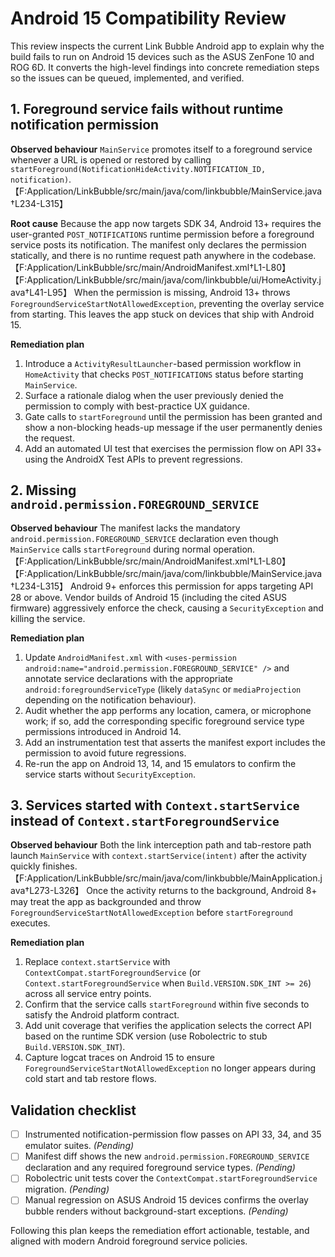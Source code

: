 # Android 15 Compatibility Review

This review inspects the current Link Bubble Android app to explain why the build fails to run on Android 15 devices such as the ASUS ZenFone 10 and ROG 6D. It converts the high-level findings into concrete remediation steps so the issues can be queued, implemented, and verified.

## 1. Foreground service fails without runtime notification permission
**Observed behaviour**  `MainService` promotes itself to a foreground service whenever a URL is opened or restored by calling `startForeground(NotificationHideActivity.NOTIFICATION_ID, notification)`.【F:Application/LinkBubble/src/main/java/com/linkbubble/MainService.java†L234-L315】

**Root cause**  Because the app now targets SDK 34, Android 13+ requires the user-granted `POST_NOTIFICATIONS` runtime permission before a foreground service posts its notification. The manifest only declares the permission statically, and there is no runtime request path anywhere in the codebase.【F:Application/LinkBubble/src/main/AndroidManifest.xml†L1-L80】【F:Application/LinkBubble/src/main/java/com/linkbubble/ui/HomeActivity.java†L41-L95】 When the permission is missing, Android 13+ throws `ForegroundServiceStartNotAllowedException`, preventing the overlay service from starting. This leaves the app stuck on devices that ship with Android 15.

**Remediation plan**
1. Introduce a `ActivityResultLauncher`-based permission workflow in `HomeActivity` that checks `POST_NOTIFICATIONS` status before starting `MainService`.
2. Surface a rationale dialog when the user previously denied the permission to comply with best-practice UX guidance.
3. Gate calls to `startForeground` until the permission has been granted and show a non-blocking heads-up message if the user permanently denies the request.
4. Add an automated UI test that exercises the permission flow on API 33+ using the AndroidX Test APIs to prevent regressions.

## 2. Missing `android.permission.FOREGROUND_SERVICE`
**Observed behaviour**  The manifest lacks the mandatory `android.permission.FOREGROUND_SERVICE` declaration even though `MainService` calls `startForeground` during normal operation.【F:Application/LinkBubble/src/main/AndroidManifest.xml†L1-L80】【F:Application/LinkBubble/src/main/java/com/linkbubble/MainService.java†L234-L315】 Android 9+ enforces this permission for apps targeting API 28 or above. Vendor builds of Android 15 (including the cited ASUS firmware) aggressively enforce the check, causing a `SecurityException` and killing the service.

**Remediation plan**
1. Update `AndroidManifest.xml` with `<uses-permission android:name="android.permission.FOREGROUND_SERVICE" />` and annotate service declarations with the appropriate `android:foregroundServiceType` (likely `dataSync` or `mediaProjection` depending on the notification behaviour).
2. Audit whether the app performs any location, camera, or microphone work; if so, add the corresponding specific foreground service type permissions introduced in Android 14.
3. Add an instrumentation test that asserts the manifest export includes the permission to avoid future regressions.
4. Re-run the app on Android 13, 14, and 15 emulators to confirm the service starts without `SecurityException`.

## 3. Services started with `Context.startService` instead of `Context.startForegroundService`
**Observed behaviour**  Both the link interception path and tab-restore path launch `MainService` with `context.startService(intent)` after the activity quickly finishes.【F:Application/LinkBubble/src/main/java/com/linkbubble/MainApplication.java†L273-L326】 Once the activity returns to the background, Android 8+ may treat the app as backgrounded and throw `ForegroundServiceStartNotAllowedException` before `startForeground` executes.

**Remediation plan**
1. Replace `context.startService` with `ContextCompat.startForegroundService` (or `Context.startForegroundService` when `Build.VERSION.SDK_INT >= 26`) across all service entry points.
2. Confirm that the service calls `startForeground` within five seconds to satisfy the Android platform contract.
3. Add unit coverage that verifies the application selects the correct API based on the runtime SDK version (use Robolectric to stub `Build.VERSION.SDK_INT`).
4. Capture logcat traces on Android 15 to ensure `ForegroundServiceStartNotAllowedException` no longer appears during cold start and tab restore flows.

## Validation checklist
- [ ] Instrumented notification-permission flow passes on API 33, 34, and 35 emulator suites. *(Pending)*
- [ ] Manifest diff shows the new `android.permission.FOREGROUND_SERVICE` declaration and any required foreground service types. *(Pending)*
- [ ] Robolectric unit tests cover the `ContextCompat.startForegroundService` migration. *(Pending)*
- [ ] Manual regression on ASUS Android 15 devices confirms the overlay bubble renders without background-start exceptions. *(Pending)*

Following this plan keeps the remediation effort actionable, testable, and aligned with modern Android foreground service policies.
